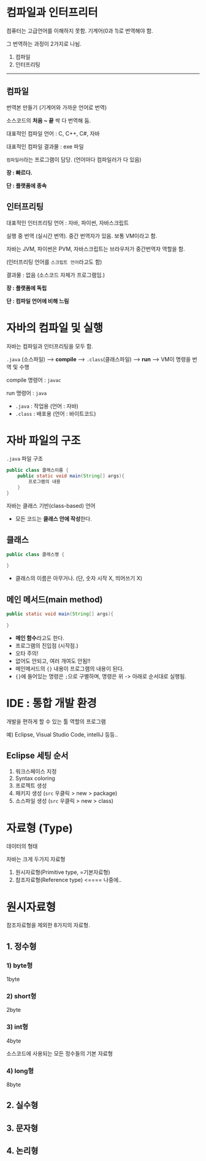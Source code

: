 # 컴파일과 인터프리터

컴퓨터는 고급언어를 이해하지 못함. 기계어(0과 1)로 번역해야 함.

그 번역하는 과정이 2가지로 나뉨.

1. 컴파일
2. 인터프리팅

****

## 컴파일

번역본 만들기 (기계어와 가까운 언어로 번역)

소스코드의 **처음 ~ 끝** 싹 다 번역해 둠. 

대표적인 컴파일 언어 : C, C++, C#, 자바

대표적인 컴파일 결과물 : exe 파일

`컴파일러`라는 프로그램이 담당. (언어마다 컴파일러가 다 있음)

**장 : 빠르다.**

**단 : 플랫폼에 종속**

## 인터프리팅

대표적인 인터프리팅 언어 : 자바, 파이썬, 자바스크립트

실행 중 번역 (실시간 번역). 중간 번역자가 있음. 보통 VM이라고 함.

자바는 JVM, 파이썬은 PVM, 자바스크립트는 브라우저가 중간번역자 역할을 함.

(인터프리팅 언어를 `스크립트 언어`라고도 함)

결과물 : 없음 (소스코드 자체가 프로그램임.)

**장 : 플랫폼에 독립**

**단 : 컴파일 언어에 비해 느림**



# 자바의 컴파일 및 실행

자바는 컴파일과 인터프리팅을 모두 함.

`.java` (소스파일) --> **compile** --> `.class`(클래스파일) --> **run** --> VM이 명령을 번역 및 수행

compile 명령어 : `javac`

run 명령어 : `java`



- `.java` : 작업용 (언어 : 자바)
- `.class` : 배포용 (언어 : 바이트코드)



# 자바 파일의 구조

`.java` 파일 구조

```java
public class 클래스이름 {
    public static void main(String[] args){
        프로그램의 내용
    }    
}
```

자바는 클래스 기반(class-based) 언어

- 모든 코드는 **클래스 안에 작성**한다.

## 클래스 

```java
public class 클래스명 {
    
}
```

- 클래스의 이름은 아무거나. (단, 숫자 시작 X, 띄어쓰기 X)



## 메인 메서드(main method)

```java
public static void main(String[] args){
    
}
```

- **메인 함수**라고도 한다.
- 프로그램의 진입점 (시작점.)
- 오타 주의!
- 없어도 안되고, 여러 개여도 안됨!!
- 메인메서드의 `{}` 내용이 프로그램의 내용이 된다.
- `{}`에 들어있는 명령은 `;`으로 구별하며, 명령은 위 -> 아래로 순서대로 실행됨.



# IDE : 통합 개발 환경

개발을 편하게 할 수 있는 툴 역할의 프로그램

예) Eclipse, Visual Studio Code, intelliJ 등등..



## Eclipse 세팅 순서

1. 워크스페이스 지정
2. Syntax coloring
3. 프로젝트 생성
4. 패키지 생성 (`src` 우클릭 > new > package)
5. 소스파일 생성 (`src` 우클릭 > new > class)





# 자료형 (Type)

데이터의 형태

자바는 크게 두가지 자료형

1. 원시자료형(Primitive type, =기본자료형)
2. 참조자료형(Reference type)  <==== 나중에..

# 원시자료형 

참조자료형을 제외한 8가지의 자료형.

## 1. 정수형

### 1) byte형 

1byte 

### 2) short형

2byte

### 3) int형 

4byte

소스코드에 사용되는 모든 정수들의 기본 자료형

### 4) long형

8byte



## 2. 실수형

## 3. 문자형

## 4. 논리형
